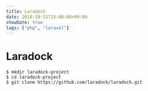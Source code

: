 ```yaml
---
title: Laradock
date: 2018-10-31T13:40:00+09:00
showDate: true
tags: ["php", "laravel"]
---
```


# Laradock

```
$ mkdir laradock-project
$ cd laradock-project
$ git clone https://github.com/laradock/laradock.git
```
